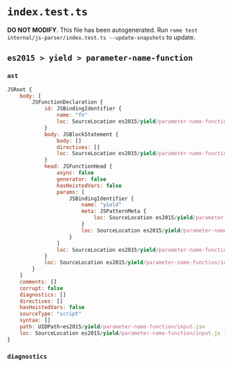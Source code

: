 # `index.test.ts`

**DO NOT MODIFY**. This file has been autogenerated. Run `rome test internal/js-parser/index.test.ts --update-snapshots` to update.

## `es2015 > yield > parameter-name-function`

### `ast`

```javascript
JSRoot {
	body: [
		JSFunctionDeclaration {
			id: JSBindingIdentifier {
				name: "fn"
				loc: SourceLocation es2015/yield/parameter-name-function/input.js 1:9-1:11 (fn)
			}
			body: JSBlockStatement {
				body: []
				directives: []
				loc: SourceLocation es2015/yield/parameter-name-function/input.js 1:19-1:21
			}
			head: JSFunctionHead {
				async: false
				generator: false
				hasHoistedVars: false
				params: [
					JSBindingIdentifier {
						name: "yield"
						meta: JSPatternMeta {
							loc: SourceLocation es2015/yield/parameter-name-function/input.js 1:12-1:17
						}
						loc: SourceLocation es2015/yield/parameter-name-function/input.js 1:12-1:17 (yield)
					}
				]
				loc: SourceLocation es2015/yield/parameter-name-function/input.js 1:11-1:18
			}
			loc: SourceLocation es2015/yield/parameter-name-function/input.js 1:0-1:21
		}
	]
	comments: []
	corrupt: false
	diagnostics: []
	directives: []
	hasHoistedVars: false
	sourceType: "script"
	syntax: []
	path: UIDPath<es2015/yield/parameter-name-function/input.js>
	loc: SourceLocation es2015/yield/parameter-name-function/input.js 1:0-1:21
}
```

### `diagnostics`

```

```
